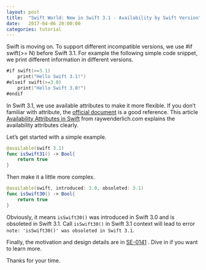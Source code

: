 ```yaml
---
layout: post
title:  "Swift World: New in Swift 3.1 - Availability by Swift Version"
date:   2017-04-06 20:00:00
categories: tutorial
---
```


Swift is moving on. To support different incompatible versions, we use \#if swift(>= N) before Swift 3.1.  For example the following simple code snippet, we print different information in different versions.

```swift
#if swift(>=3.1)
    print("Hello Swift 3.1!")
#elseif swift(>=3.0)
    print("Hello Swift 3.0!")
#endif
```

In Swift 3.1, we use available attributes to make it more flexible. If you don’t familiar with attribute, the [official document](https://developer.apple.com/library/content/documentation/Swift/Conceptual/Swift_Programming_Language/Attributes.html) is a good reference. This article [Availability Attributes in Swift](https://www.raywenderlich.com/139077/availability-attributes-swift)  from raywenderlich.com explains the availability attributes clearly.

Let’s get started with a simple example.

```swift
@available(swift 3.1)
func isSwift31() -> Bool{
    return true
}
```

Then make it a little more complex.

```swift
@available(swift, introduced: 3.0, obsoleted: 3.1)
func isSwift30() -> Bool{
    return true
}
```

Obviously, it means `isSwift30()` was introduced in Swift 3.0 and is obsoleted in Swift 3.1. Call `isSwift30()`  in Swift 3.1 context will lead to error `note: 'isSwift30()' was obsoleted in Swift 3.1`.

Finally, the motivation and design details are in [SE-0141](https://github.com/apple/swift-evolution/blob/master/proposals/0141-available-by-swift-version.md) .  Dive in if you want to learn more.

Thanks for your time.
